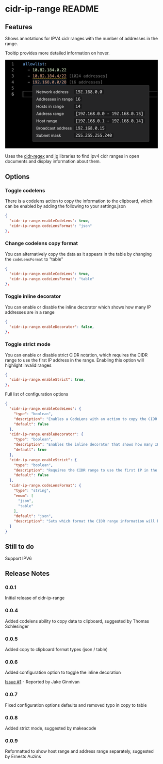 # cidr-ip-range README

## Features

Shows annotations for IPV4 cidr ranges with the number of addresses in the range.

Tooltip provides more detailed information on hover.

![CIDR tooltip and annotations](./images/ip-range.png)

Uses the [cidr-regex](https://www.npmjs.com/package/cidr-regex) and [ip](https://www.npmjs.com/package/ip) libraries to find ipv4 cidr ranges in open documents and display information about them.

## Options

### Toggle codelens

There is a codelens action to copy the information to the clipboard, which can be enabled by adding the following to your settings.json

```json
{
  "cidr-ip-range.enableCodeLens": true,
  "cidr-ip-range.codeLensFormat": "json"
},
```

### Change codelens copy format

You can alternatively copy the data as it appears in the table by changing the `codeLensFormat` to "table"

```json
{
  "cidr-ip-range.enableCodeLens": true,
  "cidr-ip-range.codeLensFormat": "table"
},
```

### Toggle inline decorator

You can enable or disable the inline decorator which shows how many IP addresses are in a range

```json
{
  "cidr-ip-range.enableDecorator": false,
},
```

### Toggle strict mode

You can enable or disable strict CIDR notation, which requires the CIDR range to use the first IP address in the range. Enabling this option will highlight invalid ranges

```json
{
  "cidr-ip-range.enableStrict": true,
},
```

Full list of configuration options

```json
{
  "cidr-ip-range.enableCodeLens": {
    "type": "boolean",
    "description": "Enables a CodeLens with an action to copy the CIDR range information to the clipboard",
    "default": false
  },
  "cidr-ip-range.enableDecorator": {
    "type": "boolean",
    "description": "Enables the inline decorator that shows how many IP addresses are in a range",
    "default": true
  },
  "cidr-ip-range.enableStrict": {
    "type": "boolean",
    "description": "Requires the CIDR range to use the first IP in the range e.g. 10.82.184.0/22 instead of 10.82.187.0/22",
    "default": false
  },
  "cidr-ip-range.codeLensFormat": {
    "type": "string",
    "enum": [
      "json",
      "table"
    ],
    "default": "json",
    "description": "Sets which format the CIDR range information will be copied as"
  }
}
```

## Still to do

Support IPV6

## Release Notes

### 0.0.1

Initial release of cidr-ip-range

### 0.0.4

Added codelens ability to copy data to clipboard, suggested by Thomas Schlesinger

### 0.0.5

Added copy to clipboard format types (json / table)

### 0.0.6

Added configuration option to toggle the inline decoration

[Issue #1](https://github.com/lukepearson/vscode-extension-cidr-ip-range/issues/1) - Reported by Jake Ginnivan

### 0.0.7

Fixed configuration options defaults and removed typo in copy to table

### 0.0.8

Added strict mode, suggested by makeacode

### 0.0.9

Reformatted to show host range and address range separately, suggested by Ernests Auzins
